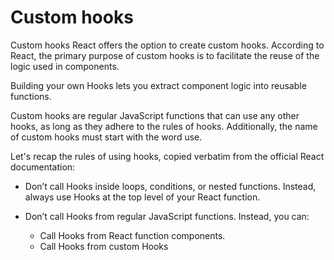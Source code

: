 # Custom hooks

Custom hooks
React offers the option to create custom hooks. According to React, the primary purpose of custom hooks is to facilitate the reuse of the logic used in components.

Building your own Hooks lets you extract component logic into reusable functions.

Custom hooks are regular JavaScript functions that can use any other hooks, as long as they adhere to the rules of hooks. Additionally, the name of custom hooks must start with the word use.

Let's recap the rules of using hooks, copied verbatim from the official React documentation:

- Don’t call Hooks inside loops, conditions, or nested functions. Instead, always use Hooks at the top level of your React function.

- Don’t call Hooks from regular JavaScript functions. Instead, you can:

    - Call Hooks from React function components.
    - Call Hooks from custom Hooks

